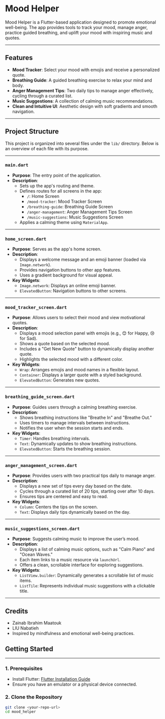 # **Mood Helper**

Mood Helper is a Flutter-based application designed to promote emotional well-being. The app provides tools to track your mood, manage anger, practice guided breathing, and uplift your mood with inspiring music and quotes.

---

## **Features**
- **Mood Tracker**: Select your mood with emojis and receive a personalized quote.
- **Breathing Guide**: A guided breathing exercise to relax your mind and body.
- **Anger Management Tips**: Two daily tips to manage anger effectively, cycling through a curated list.
- **Music Suggestions**: A collection of calming music recommendations.
- **Clean and Intuitive UI**: Aesthetic design with soft gradients and smooth navigation.

---

## **Project Structure**
This project is organized into several files under the `lib/` directory. Below is an overview of each file with its purpose.

---

### **`main.dart`**
- **Purpose**: The entry point of the application.
- **Description**:
  - Sets up the app's routing and theme.
  - Defines routes for all screens in the app:
    - `/`: Home Screen
    - `/mood-tracker`: Mood Tracker Screen
    - `/breathing-guide`: Breathing Guide Screen
    - `/anger-management`: Anger Management Tips Screen
    - `/music-suggestions`: Music Suggestions Screen
  - Applies a calming theme using `MaterialApp`.

---

### **`home_screen.dart`**
- **Purpose**: Serves as the app's home screen.
- **Description**:
  - Displays a welcome message and an emoji banner (loaded via `Image.network`).
  - Provides navigation buttons to other app features.
  - Uses a gradient background for visual appeal.
- **Key Widgets**:
  - `Image.network`: Displays an online emoji banner.
  - `ElevatedButton`: Navigation buttons to other screens.

---

### **`mood_tracker_screen.dart`**
- **Purpose**: Allows users to select their mood and view motivational quotes.
- **Description**:
  - Displays a mood selection panel with emojis (e.g., 😊 for Happy, 😢 for Sad).
  - Shows a quote based on the selected mood.
  - Includes a "Get New Quote" button to dynamically display another quote.
  - Highlights the selected mood with a different color.
- **Key Widgets**:
  - `Wrap`: Arranges emojis and mood names in a flexible layout.
  - `Container`: Displays a larger quote with a styled background.
  - `ElevatedButton`: Generates new quotes.

---

### **`breathing_guide_screen.dart`**
- **Purpose**: Guides users through a calming breathing exercise.
- **Description**:
  - Shows breathing instructions like "Breathe In" and "Breathe Out."
  - Uses timers to manage intervals between instructions.
  - Notifies the user when the session starts and ends.
- **Key Widgets**:
  - `Timer`: Handles breathing intervals.
  - `Text`: Dynamically updates to show breathing instructions.
  - `ElevatedButton`: Starts the breathing session.

---

### **`anger_management_screen.dart`**
- **Purpose**: Provides users with two practical tips daily to manage anger.
- **Description**:
  - Displays a new set of tips every day based on the date.
  - Cycles through a curated list of 20 tips, starting over after 10 days.
  - Ensures tips are centered and easy to read.
- **Key Widgets**:
  - `Column`: Centers the tips on the screen.
  - `Text`: Displays daily tips dynamically based on the day.

---

### **`music_suggestions_screen.dart`**
- **Purpose**: Suggests calming music to improve the user’s mood.
- **Description**:
  - Displays a list of calming music options, such as "Calm Piano" and "Ocean Waves."
  - Each item links to a music resource via `launchUrl`.
  - Offers a clean, scrollable interface for exploring suggestions.
- **Key Widgets**:
  - `ListView.builder`: Dynamically generates a scrollable list of music items.
  - `ListTile`: Represents individual music suggestions with a clickable title.

---

## **Credits**
- Zainab Ibrahim Maatouk
- LIU Nabatieh 
- Inspired by mindfulness and emotional well-being practices.
## **Getting Started**

---

### **1. Prerequisites**
- Install Flutter: [Flutter Installation Guide](https://flutter.dev/docs/get-started/install)
- Ensure you have an emulator or a physical device connected.

### **2. Clone the Repository**
```bash
git clone <your-repo-url>
cd mood_helper

